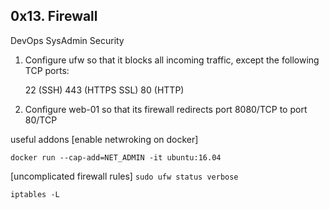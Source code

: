 ## 0x13. Firewall

DevOps		SysAdmin	Security

1. Configure ufw so that it blocks all incoming traffic,
	except the following TCP ports:

	22 (SSH)
	443 (HTTPS SSL)
	80 (HTTP)
100. Configure web-01 so that its firewall redirects port
	8080/TCP to port 80/TCP


useful addons
[enable netwroking on docker]

```docker run --cap-add=NET_ADMIN -it ubuntu:16.04```

[uncomplicated firewall rules]
``` sudo ufw status verbose ```

```iptables -L ```
